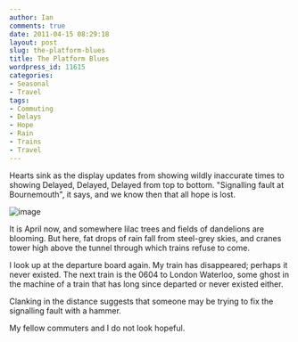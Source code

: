 ```yaml
---
author: Ian
comments: true
date: 2011-04-15 08:29:18
layout: post
slug: the-platform-blues
title: The Platform Blues
wordpress_id: 11615
categories:
- Seasonal
- Travel
tags:
- Commuting
- Delays
- Hope
- Rain
- Trains
- Travel
---
```


Hearts sink as the display updates from showing wildly inaccurate times to showing Delayed, Delayed, Delayed from top to bottom. "Signalling fault at Bournemouth", it says, and we know then that all hope is lost.

 ![image](http://files.ianrenton.com/sites/blog/2011/04/wpid-IMG_20110415_081419_edit0.jpg)
 
It is April now, and somewhere lilac trees and fields of dandelions are blooming. But here, fat drops of rain fall from steel-grey skies, and cranes tower high above the tunnel through which trains refuse to come.

I look up at the departure board again. My train has disappeared; perhaps it never existed. The next train is the 0604 to London Waterloo, some ghost in the machine of a train that has long since departed or never existed either.

Clanking in the distance suggests that someone may be trying to fix the signalling fault with a hammer.

My fellow commuters and I do not look hopeful.

